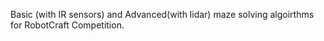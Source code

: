 Basic (with IR sensors) and Advanced(with lidar) maze solving algoirthms for RobotCraft Competition.
